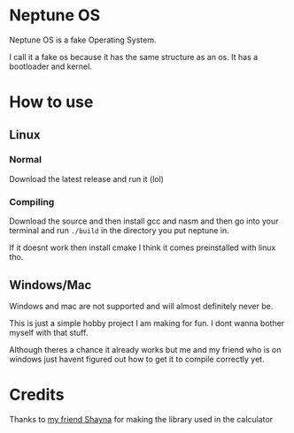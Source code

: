 # Neptune OS
Neptune OS is a fake Operating System.

I call it a fake os because it has the same structure as an os. It has a bootloader and kernel.

# How to use
## Linux
### Normal
Download the latest release and run it (lol)

### Compiling
Download the source and then install gcc and nasm and then go into your terminal and run `./build` in the directory you put neptune in.

If it doesnt work then install cmake I think it comes preinstalled with linux tho.

## Windows/Mac
Windows and mac are not supported and will almost definitely never be.

This is just a simple hobby project I am making for fun. I dont wanna bother myself with that stuff.

Although theres a chance it already works but me and my friend who is on windows just havent figured out how to get it to compile correctly yet.

# Credits
 Thanks to [my friend Shayna](https://github.com/PsychedelicShayna) for making the library used in the calculator
